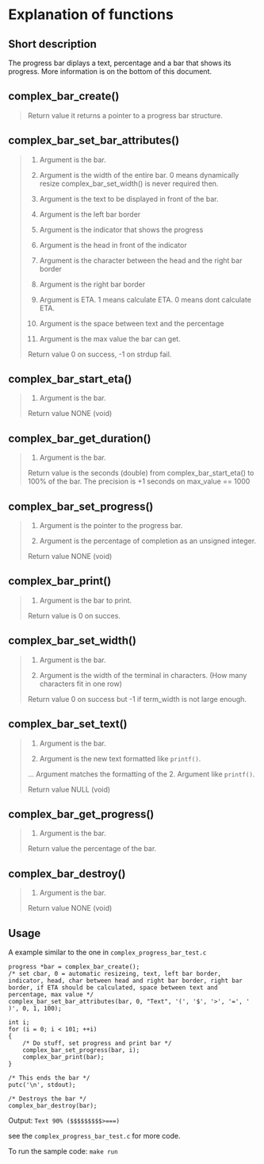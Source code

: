 # Explanation of functions

## Short description
The progress bar diplays a text, percentage and a bar that shows its progress. More information is on the bottom of this document.

## complex_bar_create()
>
> Return value
> it returns a pointer to a progress bar structure.

## complex_bar_set_bar_attributes()
>
>
> 1. Argument
> is the bar.
>
> 2. Argument
> is the width of the entire bar. 0 means dynamically resize complex_bar_set_width() is never required then.
>
> 3. Argument
> is the text to be displayed in front of the bar.
>
> 4. Argument
> is the left bar border
>
> 5. Argument
> is the indicator that shows the progress
>
> 6. Argument
> is the head in front of the indicator
>
> 7. Argument
> is the character between the head and the right bar border
>
> 8. Argument
> is the right bar border
>
> 9. Argument
> is ETA. 1 means calculate ETA. 0 means dont calculate ETA.
>
> 10. Argument
> is the space between text and the percentage
>
> 11. Argument
> is the max value the bar can get.
>
> Return value
> 0 on success, -1 on strdup fail.

## complex_bar_start_eta()
>
> 1. Argument
> is the bar.
>
> Return value
> NONE (void)

## complex_bar_get_duration()
>
> 1. Argument
> is the bar.
>
> Return value
> is the seconds (double) from complex_bar_start_eta() to 100% of the bar.
> The precision is +1 seconds on max_value == 1000

## complex_bar_set_progress()
> 
> 1. Argument
> is the pointer to the progress bar.
> 
> 2. Argument
> is the percentage of completion as an unsigned integer.
> 
> Return value
> NONE (void)

## complex_bar_print()
> 
> 1. Argument
> is the bar to print.
> 
> Return value
> is 0 on succes.

## complex_bar_set_width()
> 
> 1. Argument
> is the bar.
> 
> 2. Argument
> is the width of the terminal in characters. (How many characters fit in one row)
> 
> Return value
> 0 on success but -1 if term_width is not large enough.

## complex_bar_set_text()
> 
> 1. Argument
> is the bar.
> 
> 2. Argument
> is the new text formatted like `printf()`.
> 
> ... Argument
> matches the formatting of the 2. Argument like `printf()`.
>
> Return value
> NULL (void)

## complex_bar_get_progress()
> 
> 1. Argument
> is the bar.
> 
> Return value
> the percentage of the bar.

## complex_bar_destroy()
> 
> 1. Argument
> is the bar.
> 
> Return value
> NONE (void)

## Usage

A example similar to the one in `complex_progress_bar_test.c`

```
progress *bar = complex_bar_create();
/* set cbar, 0 = automatic resizeing, text, left bar border, indicator, head, char between head and right bar border, right bar border, if ETA should be calculated, space between text and percentage, max value */
complex_bar_set_bar_attributes(bar, 0, "Text", '(', '$', '>', '=', ' )', 0, 1, 100);

int i;
for (i = 0; i < 101; ++i)
{
    /* Do stuff, set progress and print bar */
    complex_bar_set_progress(bar, i);
    complex_bar_print(bar);
}

/* This ends the bar */
putc('\n', stdout);

/* Destroys the bar */
complex_bar_destroy(bar);
```
Output:
`Text 90% ($$$$$$$$$>===)`

see the `complex_progress_bar_test.c` for more code.

To run the sample code:
`make run`
